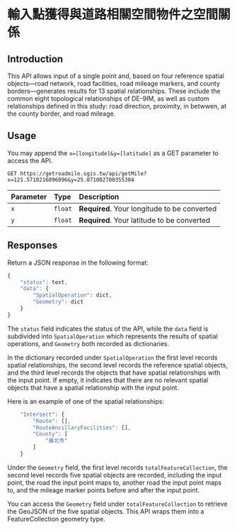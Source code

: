 # 輸入點獲得與道路相關空間物件之空間關係

## Introduction

This API allows input of a single point and, based on four reference spatial objects—road network, road facilities, road mileage markers, and county borders—generates results for 13 spatial relationships. These include the common eight topological relationships of DE-9IM, as well as custom relationships defined in this study: road direction, proximity, in betwwen, at the county border, and road mileage.

## Usage

You may append the `x=[longitude]&y=[latitude]` as a GET parameter to access the API. 

```http
GET https://getroadmile.sgis.tw/api/getMile?x=121.5710216096096&y=25.071002700355304
```

| Parameter | Type | Description |
| :--- | :--- | :--- |
| `x` | `float` | **Required**. Your longitude to be converted |
| `y` | `float` | **Required**. Your latitude to be converted |

## Responses

Return a JSON response in the following format:

```javascript
{
    "status": text,
    "data": {
        "SpatialOperation": dict,
        "Geometry": dict
    }
}
```

The `status` field indicates the status of the API, while the `data` field is subdivided into `SpatialOperation` which represents the results of spatial operations, and `Geometry` both recorded as dictionaries.

In the dictionary recorded under `SpatialOperation` the first level records spatial relationships, the second level records the reference spatial objects, and the third level records the objects that have spatial relationships with the input point. If empty, it indicates that there are no relevant spatial objects that have a spatial relationship with the input point.

Here is an example of one of the spatial relationships:

```javascript
    "Intersect": {
        "Route": [],
        "RouteAncillaryFacilities": [],
        "County": [
            "臺北市"
        ]
    }
```

Under the `Geometry` field, the first level records `totalFeatureCollection`, the second level records five spatial objects are recorded, including the input point, the road the input point maps to, another road the input point maps to, and the mileage marker points before and after the input point.

You can access the `Geometry` field under `totalFeatureCollection` to retrieve the GeoJSON of the five spatial objects. This API wraps them into a FeatureCollection geometry type.